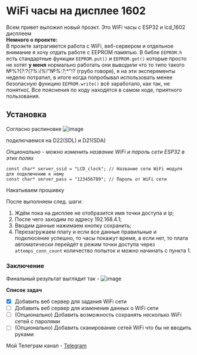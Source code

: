 # WiFi часы на дисплее 1602

Всем привет выложил новый проэкт. Это WiFi часы с ESP32 и lcd_1602 дисплеем  
**Немного о проекте:**  
В проэкте затрагивется работа с WiFi, веб-сервером и отдельное внимание я хочу отдать работе с EEPROM памятью.
В библе `EEPROM.h` есть стандартные функции `EEPROM.put()` и `EEPROM.get()` которые просто не хотят **у меня** нормально работать они выводили что то типо такого №%?(*?:*?(*?%:(%!"№%:?*;*"!? (грубо говоря), я на эти эксперементы неделю потратил, в итоге когда попробывал использовать менее безопасную функцию `EEPROM.write()` всё заработало, как так, не понятно(.
Все пояснения по коду находятся в самом коде, приятного пользования. 

## Установка

Согласно распиновке ![image](https://github.com/user-attachments/assets/295123e0-301e-4b9c-9ecc-fefc3a989928)

подключаемся на D22(SDL) и D21(SDA)

*Опционально - можно изменить название WiFi и пароль сети ESP32 в этих полях*
```
const char* server_ssid = "LCD_clock"; // Название сети WiFi модуля для подключению к нему
const char* server_pass = "123456789"; // Пароль от WiFi сети 
```

Накатываем прошивку 

После выполняем след. шаги:

  1. Ждём пока на дисплее не отобразится имя точки доступа и ip;  
  2. После чего заходим по адресу 192.168.4.1;
  3. Вводим данные нажимаем кнопку сохранить;
  4. Перезагружаем плату и если все данные правильные и подклюсение успешно, то часы покажут время, а если нет, то плата автоматически перейдёт в режим точки доступа через `attemps_conn_count` количество попыток и можно начинать с пункта 1.
### Заключение

Финальный результат выглядит так - ![image](https://github.com/user-attachments/assets/94288b57-04c9-4539-8253-c3014372b36d)


**Список задач**
- [x] Добавить веб сервер для задания WiFi сети  
- [ ] Добавить веб сервер для изменения данных о WiFi сети
- [ ] \(Опционально) Добавить возможность сохранять несколько WiFi сетей с паролями
- [ ] \(Опционально) Добавить сканирование сетей WiFi что бы не вводить руками 

Мой Телеграм канал - [Telegram](https://t.me/baby_developer)
